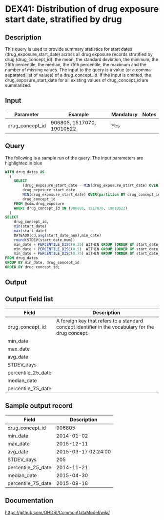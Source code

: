 <!---
Group:drug exposure
Name:DEX41 Distribution of drug exposure start date, stratified by drug
Author:Patrick Ryan
CDM Version: 5.0
-->

# DEX41: Distribution of drug exposure start date, stratified by drug

## Description
This query is used to provide summary statistics for start dates (drug_exposure_start_date) across all drug exposure records 
stratified by drug (drug_concept_id): the mean, the standard deviation, the minimum, the 25th percentile, the median, 
the 75th percentile, the maximum and the number of missing values. The input to the query is a value (or a comma-separated 
list of values) of a drug_concept_id. If the input is omitted, the drug_exposure_start_date for all existing values of 
drug_concept_id are summarized.

## Input

|  Parameter |  Example |  Mandatory |  Notes |
| --- | --- | --- | --- |
| drug_concept_id | 906805, 1517070, 19010522 | Yes |   

## Query
The following is a sample run of the query. The input parameters are highlighted in  blue

```sql
WITH drug_dates AS 
  (
    SELECT
        (drug_exposure_start_date - MIN(drug_exposure_start_date) OVER(partition BY drug_concept_id)) AS start_date_num,
        drug_exposure_start_date                                                                      AS start_date,
        MIN(drug_exposure_start_date) OVER(partition BY drug_concept_id)                              AS min_date,
        drug_concept_id                                                                               AS drug_concept_id
    FROM @cdm.drug_exposure 
    WHERE drug_concept_id IN (906805, 1517070, 19010522)
  )
SELECT
    drug_concept_id,
    min(start_date)                                                         AS min_date,
    max(start_date)                                                         AS max_date,
    DATEADD(dd,avg(start_date_num),min_date)                                AS avg_date,
    round(STDEV(start_date_num))                                            AS STDEV_days,
    min_date + PERCENTILE_DISC(0.25) WITHIN GROUP (ORDER BY start_date_num) AS percentile_25_date,
    min_date + PERCENTILE_DISC(0.5)  WITHIN GROUP (ORDER BY start_date_num) AS median_date,
    min_date + PERCENTILE_DISC(0.75) WITHIN GROUP (ORDER BY start_date_num) AS percentile_75_date
FROM drug_dates
GROUP BY min_date, drug_concept_id 
ORDER BY drug_concept_id;
```

## Output

## Output field list

|  Field |  Description |
| --- | --- |
| drug_concept_id | A foreign key that refers to a standard concept identifier in the vocabulary for the drug concept. |
| min_date |   |
| max_date |   |
| avg_date |   |
| STDEV_days |   |
| percentile_25_date |   |
| median_date |   |
| percentile_75_date |   |


## Sample output record
|  Field |  Description |
| --- | --- |
| drug_concept_id |  906805 |
| min_date |  2014-01-02 |
| max_date | 2015-12-11  |
| avg_date | 2015-03-17 02:24:00  |
| STDEV_days |  205 |
| percentile_25_date |  2014-11-21  |
| median_date | 2015-04-30  |
| percentile_75_date |  2015-09-18 |


## Documentation
https://github.com/OHDSI/CommonDataModel/wiki/
